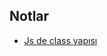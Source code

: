 ## Notlar
- [Js de class yapısı][def]

[def]: https://deeply-stretch-691.notion.site/JS-de-k-saca-class-yap-s-37cc391b48a14a828c9d3c07b8f04db2